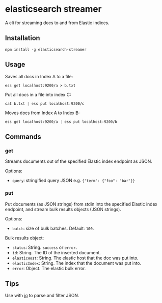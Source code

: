 # elasticsearch streamer

A cli for streaming docs to and from Elastic indices.

## Installation

`npm install -g elasticsearch-streamer`

## Usage

Saves all docs in Index A to a file:

```
ess get localhost:9200/a > b.txt
```

Put all docs in a file into index C:

```
cat b.txt | ess put localhost:9200/c
```

Moves docs from Index A to Index B:

```
ess get localhost:9200/a | ess put localhost:9200/b
```

## Commands

### get

Streams documents out of the specified Elastic index endpoint as JSON.

Options:

* `query`: stringified query JSON e.g. `{"term": {"foo": "bar"}}`

### put

Put documents (as JSON strings) from stdin into the specified Elastic index endpoint, and stream bulk results objects (JSON strings).

Options:

* `batch`: size of bulk batches. Default: `100`.

Bulk results object:

* `status`: String. `success` or `error`.
* `id`: String. The ID of the inserted document.
* `elasticHost`: String. The elastic host that the doc was put into.
* `elasticIndex`: String. The index that the document was put into.
* `error`: Object. The elastic bulk error.

## Tips

Use with [jq](https://stedolan.github.io/jq/) to parse and filter JSON.
